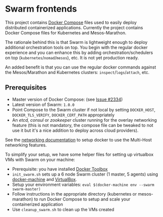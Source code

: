 # Swarm frontends
This project contains [Docker Compose](https://docs.docker.com/compose/) files used to easily deploy distributed containerized applications. Currently the project contains Docker Compose files for Kubernetes and Mesos-Marathon.

The rationale behind this is that Swarm is lightweight enough to deploy additional orchestration tools on top. You begin with the regular docker experience and you can enhance this by adding orchestration/schedulers on top (`kubernetes`/`nomad`/`mesos`), etc. It is not yet production ready.

An added benefit is that you can use the regular docker commands against the Mesos/Marathon and Kubernetes clusters: `inspect`/`logs`/`attach`, etc.

## Prerequisites

- Master version of Docker Compose: (see [Issue #2334](https://github.com/docker/compose/pull/2334))
- Latest version of Swarm: `1.0.0`
- Point Compose to the Swarm cluster if not local by setting `DOCKER_HOST`, `DOCKER_TLS_VERIFY`, `DOCKER_CERT_PATH` appropriately
- An *etcd, consul* or *zookeeper* cluster running for the overlay networking feature (this is not mandatory, the compose file can be tweaked to not use it but it's a nice addition to deploy across cloud providers).

See the [networking documentation](https://docs.docker.com/engine/userguide/networking/get-started-overlay/) to setup docker to use the Multi-Host networking features.


To simplify your setup, we have some helper files for setting up virtualbox VMs with Swarm on your machine:
- Prerequisite: you have installed [Docker Toolbox](https://www.docker.com/docker-toolbox)
- `init_swarm.sh` sets up a 6 node Swarm cluster (1 master, 5 agents) using [docker-machine](https://docs.docker.com/machine/) and [VirtualBox](https://www.virtualbox.org/).
- Setup your environment variables: `eval $(docker-machine env --swarm swarm-master)`
- Follow instructions in the appropriate directory (kubernetes or mesos-marathon) to run Docker Compose to setup and scale your containerized application
- Use `cleanup_swarm.sh` to clean up the VMs created



